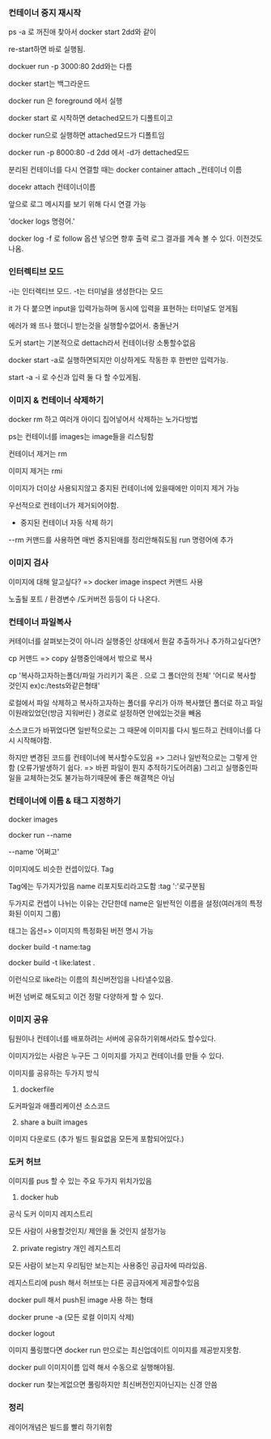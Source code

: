 ### 컨테이너 중지 재시작

ps -a 로 꺼진애 찾아서
docker start 2dd와 같이

re-start하면 바로 실행됨.

dockuer run -p 3000:80 2dd와는 다름

docker start는 백그라운드

docker run 은 foreground 에서 실행

docker start 로 시작하면 detached모드가 디폴트이고

docker run으로 실행하면 attached모드가 디폴트임

docker run -p 8000:80 -d 2dd 에서 -d가 dettached모드

분리된 컨테이너를 다시 연결할 때는 docker container attach \_컨테이너 이름

docekr attach 컨테이너이름

앞으로 로그 메시지를 보기 위해 다시 연결 가능

'docker logs 명령어.'

docker log -f 로 follow 옵션 넣으면 향후 출력 로그 결과를 계속 볼 수 있다.
이전것도 나옴.

### 인터렉티브 모드

-i는 인터렉티브 모드.
-t는 터미널을 생성한다는 모드

it 가 다 붙으면 input을 입력가능하며 동시에 입력을 표현하는 터미널도 얻게됨

에러가 왜 뜨나 했더니 받는것을 실행할수없어서. 충돌난거

도커 start는 기본적으로 dettach라서 컨테이너랑 소통할수없음

docker start -a로 실행하면되지만 이상하게도 작동한 후 한번만 입력가능.

start -a -i 로 수신과 입력 둘 다 할 수있게됨.

### 이미지 & 컨테이너 삭제하기

docker rm 하고 여러개 아이디 집어넣어서 삭제하는 노가다방법

ps는 컨테이너를 images는 image들을 리스팅함

컨테이너 제거는 rm

이미지 제거는 rmi

이미지가 더이상 사용되지않고 중지된 컨테이너에 있을때에만 이미지 제거 가능

우선적으로 컨테이너가 제거되어야함.

- 중지된 컨테이너 자동 삭제 하기

--rm 커맨드를 사용하면 매번 중지된애를 정리안해줘도됨 run 명령어에 추가

### 이미지 검사

이미지에 대해 알고싶다? => docker image inspect 커맨드 사용

노출될 포트 / 환경변수 /도커버전 등등이 다 나온다.

### 컨테이너 파일복사

커테이너를 살펴보는것이 아니라 실행중인 상태에서 뭔갈 추출하거나 추가하고싶다면?

cp 커맨드 => copy 실행중인애에서 밖으로 복사

cp '복사하고자하는폴더/파일 가리키기 혹은 . 으로 그 폴더안의 전체' '어디로 복사할 것인지 ex)c:/tests와같은형태'

로컬에서 파일 삭제하고 복사하고자하는 폴더를 우리가 아까 복사했던 폴더로 하고 파일이원래있었던(방금 지워버린 ) 경로로 설정하면 안에있는것을 빼옴

소스코드가 바뀌었다면 일반적으로는 그 때문에 이미지를 다시 빌드하고 컨테이너를 다시 시작해야함.

하지만 변경된 코드를 컨테이너에 복사할수도있음 => 그러나 일반적으로는 그렇게 안함 (오류가발생하기 쉽다. => 바뀐 파일이 뭔지 추적하기도어려움)
그리고 실행중인파일을 교체하는것도 불가능하기때문에 좋은 해결책은 아님

### 컨테이너에 이름 & 태그 지정하기

docker images

docker run --name

--name '어쩌고'

이미지에도 비슷한 컨셉이있다. Tag

Tag에는 두가지가있음 name 리포지토리라고도함 :tag ':'로구분됨

두가지로 컨셉이 나뉘는 이유는 간단한데 name은 일반적인 이름을 설정(여러개의 특정화된 이미지 그룹)

태그는 옵션=> 이미지의 특정화된 버전 명시 가능

docker build -t name:tag

docker build -t like:latest .

이런식으로 like라는 이름의 최신버전임을 나타낼수있음.

버전 넘버로 해도되고 이건 정말 다양하게 할 수 있다.

### 이미지 공유

팀원이나 컨테이너를 배포하려는 서버에 공유하기위해서라도 할수있다.

이미지가있는 사람은 누구든 그 이미지를 가지고 컨테이너를 만들 수 있다.

이미지를 공유하는 두가지 방식

1. dockerfile

도커파일과 애플리케이션 소스코드

2. share a built images

이미지 다운로드 (추가 빌드 필요없음 모든게 포함되어있다.)

### 도커 허브

이미지를 pus 할 수 있는 주요 두가지 위치가있음

1. docker hub

공식 도커 이미지 레지스트리

모든 사람이 사용할것인지/ 제안을 둘 것인지 설정가능

2. private registry
   개인 레지스트리

모든 사람이 보는지 우리팀만 보는지는 사용중인 공급자에 따라있음.

레지스트리에 push 해서 허브또는 다른 공급자에게 제공할수있음

docker pull 해서 push된 image 사용 하는 형태

docker prune -a (모든 로컬 이미지 삭제)

docker logout

이미지 풀링했다면 docker run 만으로는 최신업데이트 이미지를 제공받지못함.

docker pull 이미지이름 입력 해서 수동으로 실행해야됨.

docker run 찾는게없으면 풀링하지만 최신버전인지아닌지는 신경 안씀

### 정리

레이어개념은 빌드를 빨리 하기위함
